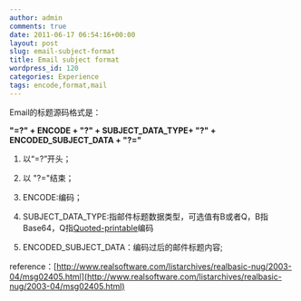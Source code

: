 ```yaml
---
author: admin
comments: true
date: 2011-06-17 06:54:16+00:00
layout: post
slug: email-subject-format
title: Email subject format
wordpress_id: 120
categories: Experience
tags: encode,format,mail
---
```


Email的标题源码格式是：

**"=?" + ENCODE + "?" + SUBJECT_DATA_TYPE+ "?" + ENCODED_SUBJECT_DATA + "?="**



	
  1. 以“=?”开头；

	
  2. 以 "?="结束；

	
  3. ENCODE:编码；

	
  4. SUBJECT_DATA_TYPE:指邮件标题数据类型，可选值有B或者Q，B指Base64，Q指[Quoted-printable](http://en.wikipedia.org/wiki/Quoted-printable)编码

	
  5. ENCODED_SUBJECT_DATA：编码过后的邮件标题内容;


reference：[http://www.realsoftware.com/listarchives/realbasic-nug/2003-04/msg02405.html](http://www.realsoftware.com/listarchives/realbasic-nug/2003-04/msg02405.html)



